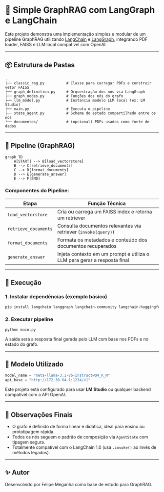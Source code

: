 # 🧠 Simple GraphRAG com LangGraph e LangChain

Este projeto demonstra uma implementação simples e modular de um pipeline GraphRAG utilizando [LangChain](https://www.langchain.com/) e [LangGraph](https://github.com/langchain-ai/langgraph), integrando PDF loader, FAISS e LLM local compatível com OpenAI.

---

## 📦 Estrutura de Pastas

```
.
├── classic_rag.py          # Classe para carregar PDFs e construir vetor FAISS
├── graph_definition.py     # Orquestração dos nós via LangGraph
├── graph_nodes.py          # Funções dos nós do grafo
├── llm_model.py            # Instancia modelo LLM local (ex: LM Studio)
├── main.py                 # Executa o pipeline
├── state_agent.py          # Schema do estado compartilhado entre os nós
└── documentos/             # (opcional) PDFs usados como fonte de dados
```

---

## 🔄 Pipeline (GraphRAG)

```mermaid
graph TD
    A[START] --> B[load_vectorstore]
    B --> C[retrieve_documents]
    C --> D[format_documents]
    D --> E[generate_answer]
    E --> F[END]
```

### Componentes do Pipeline:

| Etapa               | Função Técnica                                                                 |
|---------------------|--------------------------------------------------------------------------------|
| `load_vectorstore`  | Cria ou carrega um FAISS index e retorna um retriever                          |
| `retrieve_documents`| Consulta documentos relevantes via retriever (`invoke(query)`)                 |
| `format_documents`  | Formata os metadados e conteúdo dos documentos recuperados                     |
| `generate_answer`   | Injeta contexto em um prompt e utiliza o LLM para gerar a resposta final       |

---

## 🚀 Execução

### 1. Instalar dependências (exemplo básico)
```bash
pip install langchain langgraph langchain-community langchain-huggingface faiss-cpu langchain-openai
```

### 2. Executar pipeline
```bash
python main.py
```

A saída será a resposta final gerada pelo LLM com base nos PDFs e no estado do grafo.

---

## 🧠 Modelo Utilizado

```python
model_name = "meta-llama-3.1-8b-instruct@Q4_K_M"
api_base = "http://172.30.64.1:1234/v1"
```

Este projeto está configurado para usar **LM Studio** ou qualquer backend compatível com a API OpenAI.

---

## 📌 Observações Finais

- O grafo é definido de forma linear e didática, ideal para ensino ou prototipagem rápida.
- Todos os nós seguem o padrão de composição via `AgentState` com tipagem segura.
- Totalmente compatível com o LangChain 1.0 (usa `.invoke()` ao invés de métodos legados).

---

## ✨ Autor

Desenvolvido por Felipe Meganha como base de estudo para GraphRAG.